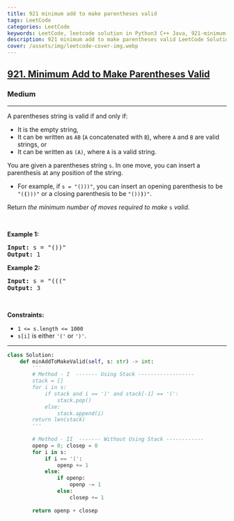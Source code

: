 ```yaml
---
title: 921 minimum add to make parentheses valid
tags: LeetCode
categories: LeetCode
keywords: LeetCode, leetcode solution in Python3 C++ Java, 921-minimum-add-to-make-parentheses-valid solution
description: 921 minimum add to make parentheses valid LeetCode Solution Explained
cover: /assets/img/leetcode-cover-img.webp
---
```



<h2><a href="https://leetcode.com/problems/minimum-add-to-make-parentheses-valid/">921. Minimum Add to Make Parentheses Valid</a></h2><h3>Medium</h3><hr><div><p>A parentheses string is valid if and only if:</p>

<ul>
	<li>It is the empty string,</li>
	<li>It can be written as <code>AB</code> (<code>A</code> concatenated with <code>B</code>), where <code>A</code> and <code>B</code> are valid strings, or</li>
	<li>It can be written as <code>(A)</code>, where <code>A</code> is a valid string.</li>
</ul>

<p>You are given a parentheses string <code>s</code>. In one move, you can insert a parenthesis at any position of the string.</p>

<ul>
	<li>For example, if <code>s = "()))"</code>, you can insert an opening parenthesis to be <code>"(<strong>(</strong>)))"</code> or a closing parenthesis to be <code>"())<strong>)</strong>)"</code>.</li>
</ul>

<p>Return <em>the minimum number of moves required to make </em><code>s</code><em> valid</em>.</p>

<p>&nbsp;</p>
<p><strong>Example 1:</strong></p>

<pre><strong>Input:</strong> s = "())"
<strong>Output:</strong> 1
</pre>

<p><strong>Example 2:</strong></p>

<pre><strong>Input:</strong> s = "((("
<strong>Output:</strong> 3
</pre>

<p>&nbsp;</p>
<p><strong>Constraints:</strong></p>

<ul>
	<li><code>1 &lt;= s.length &lt;= 1000</code></li>
	<li><code>s[i]</code> is either <code>'('</code> or <code>')'</code>.</li>
</ul>
</div>

---




```python
class Solution:
    def minAddToMakeValid(self, s: str) -> int:
        '''
        # Method - I  ------- Using Stack ------------------
        stack = []
        for i in s:
            if stack and i == ')' and stack[-1] == '(':
                stack.pop()
            else:
                stack.append(i)
        return len(stack)
        '''
    
        # Method - II  ------- Without Using Stack ------------
        openp = 0; closep = 0
        for i in s:
            if i == '(':
                openp += 1
            else:
                if openp:
                    openp -= 1
                else:
                    closep += 1
        
        return openp + closep
```
